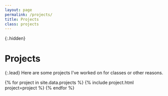 ```yaml
---
layout: page
permalink: /projects/
title: Projects
class: projects
---
```


{:.hidden}
# Projects

{:.lead}
Here are some projects I've worked on for classes or other reasons.

<div class="grid">
  {% for project in site.data.projects %}
    {% include project.html project=project %}
  {% endfor %}
</div>
